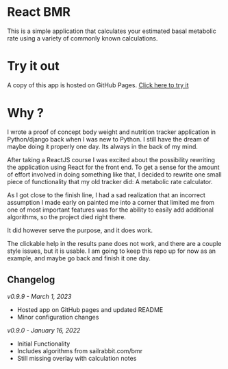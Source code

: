 # React BMR

This is a simple application that calculates your estimated basal metabolic rate
using a variety of commonly known calculations.

# Try it out

A copy of this app is hosted on GitHub Pages. [Click here to try it](https://tim-pushor.github.io/react-bmr/)

# Why ?

I wrote a proof of concept body weight and nutrition tracker application in Python/django back when I was new to Python.
I still have the dream of maybe doing it properly one day. Its always in the back of my mind.

After taking a ReactJS course I was excited about the possibility rewriting the application using React for the front
end. To get a sense for the amount of effort involved in doing something like that, I decided to rewrite one small piece
of functionality that my old tracker did: A metabolic rate calculator.

As I got close to the finish line, I had a sad realization that an incorrect assumption I made early on painted me into
a corner that limited me from one of most important features was for the ability to easily add additional algorithms, so
the project died right there.

It did however serve the purpose, and it does work. 

The clickable help in the results pane does not work, and there are a couple style issues, but it is usable. I am going
to keep this repo up for now as an example, and maybe go back and finish it one day.

## Changelog

*v0.9.9 - March 1, 2023*

- Hosted app on GitHub pages and updated README
- Minor configuration changes

*v0.9.0 - January 16, 2022*

- Initial Functionality
- Includes algorithms from sailrabbit.com/bmr
- Still missing overlay with calculation notes
